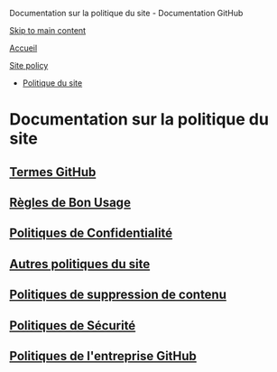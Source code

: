 Documentation sur la politique du site - Documentation GitHub

[Skip to main content](#main-content)

[Accueil](/fr)

[Site policy](/fr/site-policy)

* [Politique du site](/fr/site-policy)

Documentation sur la politique du site
==========

[Termes GitHub](/fr/site-policy/github-terms)
----------

[Règles de Bon Usage](/fr/site-policy/acceptable-use-policies)
----------

[Politiques de Confidentialité](/fr/site-policy/privacy-policies)
----------

[Autres politiques du site](/fr/site-policy/other-site-policies)
----------

[Politiques de suppression de contenu](/fr/site-policy/content-removal-policies)
----------

[Politiques de Sécurité](/fr/site-policy/security-policies)
----------

[Politiques de l'entreprise GitHub](/fr/site-policy/github-company-policies)
----------
